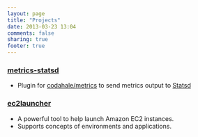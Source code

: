 ```yaml
---
layout: page
title: "Projects"
date: 2013-03-23 13:04
comments: false
sharing: true
footer: true
---
```

### [metrics-statsd](https://github.com/organicveggie/metrics-statsd)

* Plugin for [codahale/metrics](https://github.com/codahale/metrics) to send metrics output to [Statsd](https://github.com/etsy/statsd/)

### [ec2launcher](https://github.com/StudyBlue/ec2launcher)

* A powerful tool to help launch Amazon EC2 instances.
* Supports concepts of environments and applications.

